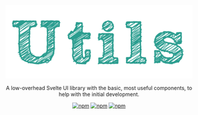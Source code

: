 <p align="center">
  <a href="https://github.com/mpiorowski/svelte-init/#readme" target="_blank">
    <img src="./.github/logo.svg" alt="Utils">
  </a>
</p>

<p align="center">
  A low-overhead Svelte UI library with the basic, most useful components, to help with the initial development.
</p>

<div align="center">

[![npm](https://img.shields.io/github/license/mpiorowski/utils)](https://github.com/mpiorowski/utils/blob/main/LICENSE)
[![npm](https://img.shields.io/npm/v/@mpiorowski/utils)](https://www.npmjs.com/package/@mpiorowski/utils)
[![npm](https://img.shields.io/bundlephobia/min/@mpiorowski/utils)](https://www.npmjs.com/package/@mpiorowski/utils)

</div>
